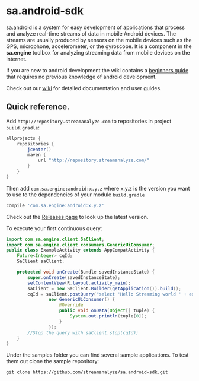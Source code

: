 sa.android-sdk
==============

sa.android is a system for easy development of applications that process and
analyze real-time streams of data in mobile Android devices. The streams are
usually produced by sensors on the mobile devices such as the GPS, microphone,
accelerometer, or the gyroscope. It is a component in the **sa.engine** toolbox
for analyzing streaming data from mobile devices on the internet.

If you are new to android development the wiki contains a [beginners guide](https://github.com/streamanalyze/sa.android-sdk/wiki/Getting-started---beginners-guide_tr) that requires no previous knowledge of android development.

Check out our [wiki](https://github.com/streamanalyze/sa.android-sdk/wiki) for
detailed documentation and user guides.

## Quick reference.


Add `http://repository.streamanalyze.com` to repositories in project `build.gradle`:
```gradle
allprojects {
    repositories {
        jcenter()
        maven {
            url "http://repository.streamanalyze.com/"
        }
    }
}
```

Then add `com.sa.engine:android:x.y.z` where x.y.z is the version you want to use to the dependencies of your module `build.gradle`
```gradle
compile 'com.sa.engine:android:x.y.z'
```
Check out the [Releases page](https://github.com/streamanalyze/sa.android-sdk/releases) to look up the latest version.

To execute your first continuous query: 

```java
import com.sa.engine.client.SaClient;
import com.sa.engine.client.consumers.GenericUiConsumer;
public class ExampleActivity extends AppCompatActivity {
    Future<Integer> cqId;
    SaClient saClient;

    protected void onCreate(Bundle savedInstanceState) {
        super.onCreate(savedInstanceState);
        setContentView(R.layout.activity_main);
        saClient = new SaClient.Builder(getApplication()).build();
        cqId = saClient.postQuery("select 'Hello Streaming world ' + extract(heartbeat(1))",
                new GenericUiConsumer() {
                    @Override
                    public void onData(Object[] tuple) {
                        System.out.println(tuple[0]);
                    }
                });
        //Stop the query with saClient.stop(cqId);
    }
}
```

Under the samples folder you can find several sample applications. To test them out clone the sample repository:

~~~~~~~~~~~~~~~~~~~~~~~~~~~~~~~~~~~~~~~~~~~~~~~~~~~~~~~~~~~~~~~~~~~~~~~~~~~~~~~~
git clone https://github.com/streamanalyze/sa.android-sdk.git
~~~~~~~~~~~~~~~~~~~~~~~~~~~~~~~~~~~~~~~~~~~~~~~~~~~~~~~~~~~~~~~~~~~~~~~~~~~~~~~~
